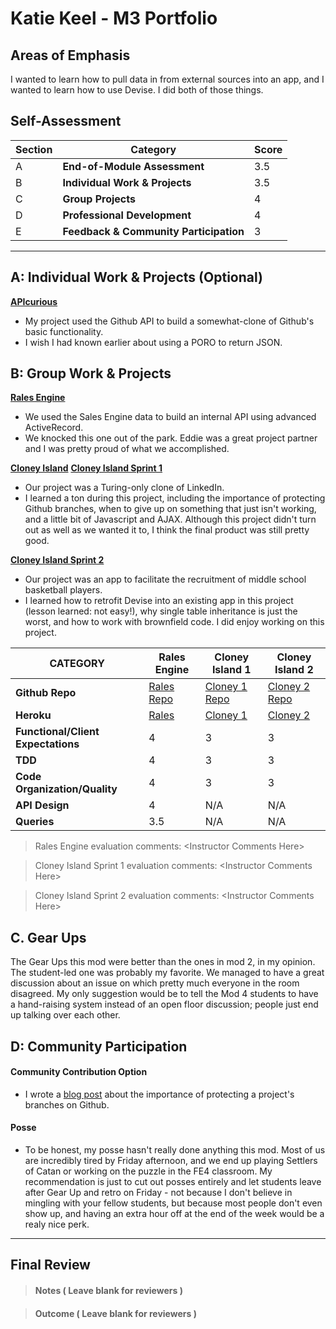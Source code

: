 # Katie Keel - M3 Portfolio

## Areas of Emphasis

I wanted to learn how to pull data in from external sources into an app, and I wanted to learn how to use Devise. I did both of those things.

## Self-Assessment

| Section | Category | Score |
| --- | ----- | --- |
| A | **End-of-Module Assessment** | 3.5 |
| B | **Individual Work & Projects** | 3.5 |
| C | **Group Projects** | 4 |
| D | **Professional Development** | 4 |
| E | **Feedback & Community Participation** | 3 |

-----------------------

## A: Individual Work & Projects (Optional)

**[APIcurious](http://backend.turing.io/module3/projects/apicurious)**
* My project used the Github API to build a somewhat-clone of Github's basic functionality.
* I wish I had known earlier about using a PORO to return JSON.


## B: Group Work & Projects

**[Rales Engine](http://backend.turing.io/module3/projects/rails_engine)** 
* We used the Sales Engine data to build an internal API using advanced ActiveRecord.
* We knocked this one out of the park. Eddie was a great project partner and I was pretty proud of what we accomplished.

**[Cloney Island](http://backend.turing.io/module3/projects/cloney_island/cloney_island)**
**[Cloney Island Sprint 1](https://turing-professionals.herokuapp.com/)** 
* Our project was a Turing-only clone of LinkedIn.
* I learned a ton during this project, including the importance of protecting Github branches, when to give up on something that just isn't working, and a little bit of Javascript and AJAX. Although this project didn't turn out as well as we wanted it to, I think the final product was still pretty good.

**[Cloney Island Sprint 2](https://recruit-me-80202.herokuapp.com/)** 
* Our project was an app to facilitate the recruitment of middle school basketball players.
* I learned how to retrofit Devise into an existing app in this project (lesson learned: not easy!), why single table inheritance is just the worst, and how to work with brownfield code. I did enjoy working on this project.

| CATEGORY | Rales Engine | Cloney Island 1 | Cloney Island 2 |
| --- | --- | --- | --- |
| **Github Repo** | [Rales Repo](https://) | [Cloney 1 Repo](https://) | [Cloney 2 Repo](https://) |
| **Heroku** | [Rales](https://) | [Cloney 1](https://) | [Cloney 2](https://) |
| **Functional/Client Expectations** | 4 | 3 | 3 |
| **TDD** | 4 | 3 | 3 |
| **Code Organization/Quality** | 4 | 3 | 3 |
| **API Design** | 4 | N/A | N/A |
| **Queries** | 3.5 | N/A | N/A |

> Rales Engine evaluation comments:
\<Instructor Comments Here>

> Cloney Island Sprint 1 evaluation comments:
\<Instructor Comments Here>

> Cloney Island Sprint 2 evaluation comments:
\<Instructor Comments Here>

## C. **Gear Ups**

The Gear Ups this mod were better than the ones in mod 2, in my opinion. The student-led one was probably my favorite. We managed to have a great discussion about an issue on which pretty much everyone in the room disagreed. My only suggestion would be to tell the Mod 4 students to have a hand-raising system instead of an open floor discussion; people just end up talking over each other.

## D: Community Participation

#### **Community Contribution Option**
* I wrote a [blog post](https://medium.com/@katiekeel/succeed-in-group-work-require-pr-reviews-eb72b93c90fe) about the importance of protecting a project's branches on Github.

#### **Posse**
* To be honest, my posse hasn't really done anything this mod. Most of us are incredibly tired by Friday afternoon, and we end up playing Settlers of Catan or working on the puzzle in the FE4 classroom. My recommendation is just to cut out posses entirely and let students leave after Gear Up and retro on Friday - not because I don't believe in mingling with your fellow students, but because most people don't even show up, and having an extra hour off at the end of the week would be a realy nice perk. 

------------------

## Final Review

> #### Notes ( Leave blank for reviewers )

> #### Outcome ( Leave blank for reviewers )
